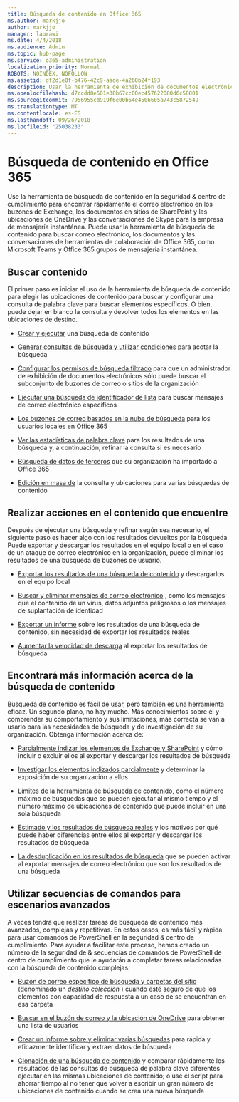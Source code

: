 ```yaml
---
title: Búsqueda de contenido en Office 365
ms.author: markjjo
author: markjjo
manager: laurawi
ms.date: 4/4/2018
ms.audience: Admin
ms.topic: hub-page
ms.service: o365-administration
localization_priority: Normal
ROBOTS: NOINDEX, NOFOLLOW
ms.assetid: df2d1e0f-b476-42c9-aade-4a260b24f193
description: Usar la herramienta de exhibición de documentos electrónicos de búsqueda de contenido en la seguridad de Office 365 &amp; centro de cumplimiento para encontrar rápidamente el correo electrónico en los buzones de Exchange, los documentos en sitios de SharePoint y las ubicaciones de OneDrive y las conversaciones de Skype para la empresa de mensajería instantánea.
ms.openlocfilehash: d7ccdd8e501e38b67cc00ec457622080d6c58001
ms.sourcegitcommit: 7956955cd919f6e00b64e4506605a743c5872549
ms.translationtype: MT
ms.contentlocale: es-ES
ms.lasthandoff: 09/26/2018
ms.locfileid: "25038233"
---
```

# <a name="search-for-content-in-office-365"></a>Búsqueda de contenido en Office 365

Use la herramienta de búsqueda de contenido en la seguridad &amp; centro de cumplimiento para encontrar rápidamente el correo electrónico en los buzones de Exchange, los documentos en sitios de SharePoint y las ubicaciones de OneDrive y las conversaciones de Skype para la empresa de mensajería instantánea. Puede usar la herramienta de búsqueda de contenido para buscar correo electrónico, los documentos y las conversaciones de herramientas de colaboración de Office 365, como Microsoft Teams y Office 365 grupos de mensajería instantánea.
  
## <a name="search-for-content"></a>Buscar contenido

El primer paso es iniciar el uso de la herramienta de búsqueda de contenido para elegir las ubicaciones de contenido para buscar y configurar una consulta de palabra clave para buscar elementos específicos. O bien, puede dejar en blanco la consulta y devolver todos los elementos en las ubicaciones de destino.
  
- [Crear y ejecutar](content-search.md) una búsqueda de contenido 
    
- [Generar consultas de búsqueda y utilizar condiciones](keyword-queries-and-search-conditions.md) para acotar la búsqueda 
    
- [Configurar los permisos de búsqueda filtrado](permissions-filtering-for-content-search.md) para que un administrador de exhibición de documentos electrónicos sólo puede buscar el subconjunto de buzones de correo o sitios de la organización 
    
- [Ejecutar una búsqueda de identificador de lista](csv-file-for-an-id-list-content-search.md) para buscar mensajes de correo electrónico específicos 
    
- [Los buzones de correo basados en la nube de búsqueda](search-cloud-based-mailboxes-for-on-premises-users.md) para los usuarios locales en Office 365

- [Ver las estadísticas de palabra clave](view-keyword-statistics-for-content-search.md) para los resultados de una búsqueda y, a continuación, refinar la consulta si es necesario 
    
- [Búsqueda de datos de terceros](use-content-search-to-search-third-party-data-that-was-imported.md) que su organización ha importado a Office 365 
    
- [Edición en masa de](bulk-edit-content-searches.md) la consulta y ubicaciones para varias búsquedas de contenido 
    
## <a name="perform-actions-on-content-you-find"></a>Realizar acciones en el contenido que encuentre

Después de ejecutar una búsqueda y refinar según sea necesario, el siguiente paso es hacer algo con los resultados devueltos por la búsqueda. Puede exportar y descargar los resultados en el equipo local o en el caso de un ataque de correo electrónico en la organización, puede eliminar los resultados de una búsqueda de buzones de usuario.
  
- [Exportar los resultados de una búsqueda de contenido](export-search-results.md) y descargarlos en el equipo local 
    
- [Buscar y eliminar mensajes de correo electrónico](search-for-and-delete-messages-in-your-organization.md) , como los mensajes que el contenido de un virus, datos adjuntos peligrosos o los mensajes de suplantación de identidad 
    
- [Exportar un informe](export-a-content-search-report.md) sobre los resultados de una búsqueda de contenido, sin necesidad de exportar los resultados reales 
    
- [Aumentar la velocidad de descarga](increase-download-speeds-when-exporting-ediscovery-results.md) al exportar los resultados de búsqueda 
    
## <a name="learn-more-about-content-search"></a>Encontrará más información acerca de la búsqueda de contenido

Búsqueda de contenido es fácil de usar, pero también es una herramienta eficaz. Un segundo plano, no hay mucho. Más conocimientos sobre él y comprender su comportamiento y sus limitaciones, más correcta se van a usarlo para las necesidades de búsqueda y de investigación de su organización. Obtenga información acerca de:
  
- [Parcialmente indizar los elementos de Exchange y SharePoint](partially-indexed-items-in-content-search.md) y cómo incluir o excluir ellos al exportar y descargar los resultados de búsqueda 
    
- [Investigar los elementos indizados parcialmente](investigating-partially-indexed-items-in-ediscovery.md) y determinar la exposición de su organización a ellos 
    
- [Límites de la herramienta de búsqueda de contenido](limits-for-content-search.md), como el número máximo de búsquedas que se pueden ejecutar al mismo tiempo y el número máximo de ubicaciones de contenido que puede incluir en una sola búsqueda 
    
- [Estimado y los resultados de búsqueda reales](differences-between-estimated-and-actual-ediscovery-search-results.md) y los motivos por qué puede haber diferencias entre ellos al exportar y descargar los resultados de búsqueda 
    
- [La desduplicación en los resultados de búsqueda](de-duplication-in-ediscovery-search-results.md) que se pueden activar al exportar mensajes de correo electrónico que son los resultados de una búsqueda 
    
## <a name="use-scripts-for-advanced-scenarios"></a>Utilizar secuencias de comandos para escenarios avanzados

A veces tendrá que realizar tareas de búsqueda de contenido más avanzados, complejas y repetitivas. En estos casos, es más fácil y rápida para usar comandos de PowerShell en la seguridad &amp; centro de cumplimiento. Para ayudar a facilitar este proceso, hemos creado un número de la seguridad de &amp; secuencias de comandos de PowerShell de centro de cumplimiento que le ayudarán a completar tareas relacionadas con la búsqueda de contenido complejas.
  
- [Buzón de correo específico de búsqueda y carpetas del sitio](use-content-search-for-targeted-collections.md) (denominado un *destino colección* ) cuando esté seguro de que los elementos con capacidad de respuesta a un caso de se encuentran en esa carpeta 
    
- [Buscar en el buzón de correo y la ubicación de OneDrive](search-the-mailbox-and-onedrive-for-business-for-a-list-of-users.md) para obtener una lista de usuarios 
    
- [Crear un informe sobre y eliminar varias búsquedas](create-report-on-and-delete-multiple-content-searches.md) para rápida y eficazmente identificar y extraer datos de búsqueda 
    
- [Clonación de una búsqueda de contenido](clone-a-content-search.md) y comparar rápidamente los resultados de las consultas de búsqueda de palabra clave diferentes ejecutar en las mismas ubicaciones de contenido; o use el script para ahorrar tiempo al no tener que volver a escribir un gran número de ubicaciones de contenido cuando se crea una nueva búsqueda 
    


